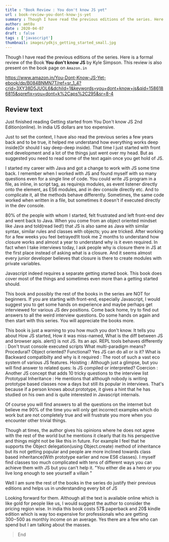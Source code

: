 ```yaml
---
title : "Book Review : You don't know JS yet"
url : book-review-you-dont-know-js-yet
summary : Though I have read the previous editions of the series. Here is a formal review of the Book "You don't know" JS by Kyle Simpson.
author: amt8u
date : 2020-04-07
draft : false
tags : ['javascript']
thumbnail: images/ydkjs_getting_started_small.jpg
---
```


Though I have read the previous editions of the series. Here is a formal review of the Book **You don't know JS** by Kyle Simpson. This review is also present on the book page on `Amazon.in`

https://www.amazon.in/You-Dont-Know-JS-Yet-ebook/dp/B084BNMN7T/ref=sr_1_4?crid=3XY38D5JUOL6&dchild=1&keywords=you+dont+know+js&qid=1586186815&sprefix=you+dont+k%2Caps%2C295&sr=8-4


## Review text

Just finished reading Getting started from You Don't know JS 2nd Edition(online). In india US dollars are too expensive.

Just  to set the context, I have also read the previous series a few years  back and to be true, it helped me understand how everything works deep  inside(Or should I say deep-deep inside). That time I just started with  front end development and a lot of the things just went over my head.  But as suggested you need to read some of the text again once you get  hold of JS.

I started my career with Java and got a change to  work with JS some time back. I remember when I worked with JS and found  myself with so many questions even for a single line of code. You could  write JS program in a file, as inline, in script tag, as requirejs  modules, as event listener directly onto the element, as ES6 modules,  and in dev console directly etc. And to complicate it, all the methods  behave differently. Sometimes, the same code worked when written in a  file, but sometimes it doesn't if executed directly in the dev console.

80%  of the people with whom I started, felt frustrated and left front-end  dev and went back to Java. When you come from an object oriented mindset  like Java and told(read lied!) that JS is also same as Java with  similar syntax, similar rules and classes with objects; you are tricked.  After working for a few weeks you feel betrayed!It took me 2  months to understand how closure works and almost a year to understand  why is it even required. In fact when I take interviews today, I ask  people why is closure there in JS at the first place instead of asking  what is a closure. And it seems almost every junior developer believes  that closure is there to create modules with private variables.

Javascript  indeed requires a separate getting started book. This book does cover  most of the things and sometimes even more than a getting started should.

This book and possibly the rest of the books in the  series are NOT for beginners. If you are starting with front-end,  especially Javascript, I would suggest you to get some hands on  experience and maybe perhaps get interviewed for various JS dev  positions. Come back home, try to find out answers to all the weird  interview questions. Do some hands on again and then start with this  series. You will appreciate the books more.

This book is just a warning to you how much you don't know. It tells you about 
How JS started, 
How it was miss-named, 
What is the diff between JS and browser apis. alert() is not JS. Its an api. 
REPL tools behaves differently : Don't trust console executed scripts 
What multi-paradigm means? Procedural? Object oriented? Functional? Yes JS can do all or is it? 
What is Backward compatibilty and why is it required : The root of such a vast eco system of various JS features. 
Hoisting : Although just a glimpse, but you will find answer to related ques: Is JS compiled or interpreted? 
Coercion : Another JS concept that adds 10 tricky questions to the interview list 
Prototypal Inheritance : He mentions that although nobody is writing  prototype based classes now a days but still its popular in interviews.  That's because if a person knows about prototype, it gives a hint that  he has studied on his own and is quite interested in Javascript internals.

Of course you will find answers to all the questions  on the internet but believe me 90% of the time you will only get  incorrect examples which do work but are not completely true and will  frustrate you more when you encounter other trivial things.

Though  at times, the author gives his opinions where he does not agree with  the rest of the world but he mentions it clearly that its his  perspective and things might not be like this in future. For example I  feel that he supports the Object delegation(using Object.create) method  of inheritance but its not getting popular and people are more inclined  towards class based inheritance(With prototype earlier and now ES6  classes). I myself find classes too much complicated with tens of  different ways you can achieve them with JS but you can't help it. "You  either die as a hero or you live long enough to see yourself a villain "

Well  I am sure the rest of the books in the series do justify their previous editions and helps us in understanding every bit of JS

Looking forward for them. Although all the text is available online which is like gold for people like us, I would suggest the author to consider the  pricing region wise. In india this book costs 57$ paperback and 20$  kindle edition which is way too expensive for professionals who are  getting 300$-500$ as monthly income on an average. Yes there are a few  who can spend but I am talking about the masses.

> End